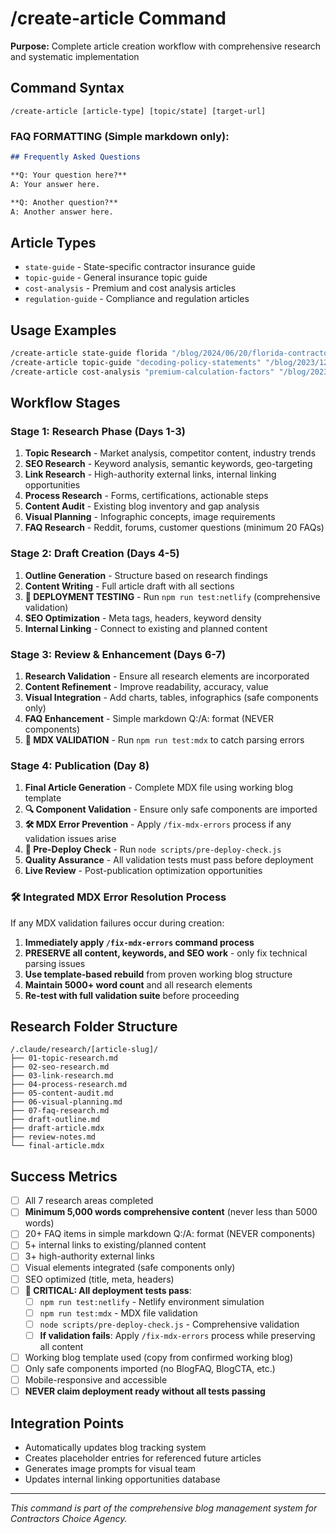 # /create-article Command

**Purpose:** Complete article creation workflow with comprehensive research and systematic implementation

## Command Syntax
```
/create-article [article-type] [topic/state] [target-url]
```


### **FAQ FORMATTING** (Simple markdown only):
```markdown
## Frequently Asked Questions

**Q: Your question here?**
A: Your answer here.

**Q: Another question?**
A: Another answer here.
```

## Article Types
- `state-guide` - State-specific contractor insurance guide
- `topic-guide` - General insurance topic guide  
- `cost-analysis` - Premium and cost analysis articles
- `regulation-guide` - Compliance and regulation articles

## Usage Examples
```bash
/create-article state-guide florida "/blog/2024/06/20/florida-contractor-insurance-guide"
/create-article topic-guide "decoding-policy-statements" "/blog/2023/12/29/decoding-policy-statements"
/create-article cost-analysis "premium-calculation-factors" "/blog/2023/12/29/insurance-premium-calculation-factors"
```

## Workflow Stages

### Stage 1: Research Phase (Days 1-3)
1. **Topic Research** - Market analysis, competitor content, industry trends
2. **SEO Research** - Keyword analysis, semantic keywords, geo-targeting
3. **Link Research** - High-authority external links, internal linking opportunities
4. **Process Research** - Forms, certifications, actionable steps
5. **Content Audit** - Existing blog inventory and gap analysis
6. **Visual Planning** - Infographic concepts, image requirements
7. **FAQ Research** - Reddit, forums, customer questions (minimum 20 FAQs)

### Stage 2: Draft Creation (Days 4-5)
1. **Outline Generation** - Structure based on research findings
2. **Content Writing** - Full article draft with all sections
3. **🚨 DEPLOYMENT TESTING** - Run `npm run test:netlify` (comprehensive validation)
4. **SEO Optimization** - Meta tags, headers, keyword density
5. **Internal Linking** - Connect to existing and planned content

### Stage 3: Review & Enhancement (Days 6-7)
1. **Research Validation** - Ensure all research elements are incorporated
2. **Content Refinement** - Improve readability, accuracy, value
3. **Visual Integration** - Add charts, tables, infographics (safe components only)
4. **FAQ Enhancement** - Simple markdown Q:/A: format (NEVER components)
5. **🧪 MDX VALIDATION** - Run `npm run test:mdx` to catch parsing errors

### Stage 4: Publication (Day 8)
1. **Final Article Generation** - Complete MDX file using working blog template
2. **🔍 Component Validation** - Ensure only safe components are imported
3. **🛠️ MDX Error Prevention** - Apply `/fix-mdx-errors` process if any validation issues arise
4. **🚀 Pre-Deploy Check** - Run `node scripts/pre-deploy-check.js`
5. **Quality Assurance** - All validation tests must pass before deployment
6. **Live Review** - Post-publication optimization opportunities

### **🛠️ Integrated MDX Error Resolution Process**
If any MDX validation failures occur during creation:
1. **Immediately apply `/fix-mdx-errors` command process**
2. **PRESERVE all content, keywords, and SEO work** - only fix technical parsing issues
3. **Use template-based rebuild** from proven working blog structure
4. **Maintain 5000+ word count** and all research elements
5. **Re-test with full validation suite** before proceeding

## Research Folder Structure
```
/.claude/research/[article-slug]/
├── 01-topic-research.md
├── 02-seo-research.md  
├── 03-link-research.md
├── 04-process-research.md
├── 05-content-audit.md
├── 06-visual-planning.md
├── 07-faq-research.md
├── draft-outline.md
├── draft-article.mdx
├── review-notes.md
└── final-article.mdx
```

## Success Metrics
- [ ] All 7 research areas completed
- [ ] **Minimum 5,000 words comprehensive content** (never less than 5000 words)
- [ ] 20+ FAQ items in simple markdown Q:/A: format (NEVER components)
- [ ] 5+ internal links to existing/planned content
- [ ] 3+ high-authority external links
- [ ] Visual elements integrated (safe components only)
- [ ] SEO optimized (title, meta, headers)
- [ ] **🚨 CRITICAL: All deployment tests pass**:
  - [ ] `npm run test:netlify` - Netlify environment simulation
  - [ ] `npm run test:mdx` - MDX file validation
  - [ ] `node scripts/pre-deploy-check.js` - Comprehensive validation
  - [ ] **If validation fails**: Apply `/fix-mdx-errors` process while preserving all content
- [ ] Working blog template used (copy from confirmed working blog)
- [ ] Only safe components imported (no BlogFAQ, BlogCTA, etc.)
- [ ] Mobile-responsive and accessible
- [ ] **NEVER claim deployment ready without all tests passing**

## Integration Points
- Automatically updates blog tracking system
- Creates placeholder entries for referenced future articles
- Generates image prompts for visual team
- Updates internal linking opportunities database

---

*This command is part of the comprehensive blog management system for Contractors Choice Agency.*